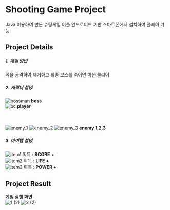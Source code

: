 # **Shooting Game Project**
Java 이용하여 만든 슈팅게임 어플
안드로이드 기반 스마트폰에서 설치하여 플레이 가능
## **Project Details**
##### 1. 게임 방법
적을 공격하여 제거하고 최종 보스를 죽이면 미션 클리어 <br>
##### 2. 캐릭터 설명
![bossman](https://user-images.githubusercontent.com/93181189/140929278-ed98549c-a103-46ae-a797-056fe574f4d2.png) **boss** <br>
![bc](https://user-images.githubusercontent.com/93181189/140929276-9c51b67c-61bc-4748-9337-151da51424d2.png) **player** <br><br><br>   
![enemy_1](https://user-images.githubusercontent.com/93181189/140929019-225215f9-4aa1-4132-8c1c-eaf13873ebe6.png)
![enemy_2](https://user-images.githubusercontent.com/93181189/140929022-4a89207d-4094-4577-ada5-5e671e660b6a.png)
![enemy_3](https://user-images.githubusercontent.com/93181189/140929024-99e0c3e2-108b-45c4-9360-48a4786012ef.png) **enemy 1,2,3**


##### 3. 아이템 설명
![item1](https://user-images.githubusercontent.com/93181189/140929180-6608e3d2-8e99-4d88-b9c2-ba2179ce450a.png) 획득 : **SCORE** +  <br> 
![item2](https://user-images.githubusercontent.com/93181189/140929242-cb1913f2-ad8e-4601-8d60-b172c164a6e5.png) 획득 : **LIFE +** <br>
![item3](https://user-images.githubusercontent.com/93181189/140929178-a5dfe112-d22c-4d8b-8cfc-5a7dd9c68952.png) 획득 : **POWER +** <br>



## **Project Result** 
**게임 실행 화면** <br>
![1 (2)](https://user-images.githubusercontent.com/93181189/140928830-7d14b2d0-5ccc-40b3-a145-30dff8457c12.jpg)
![2 (2)](https://user-images.githubusercontent.com/93181189/140928831-ebd0520d-83da-48b5-816b-30d97e81dac0.jpg) 
